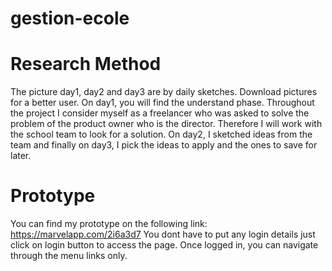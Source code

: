 # gestion-ecole

# Research Method
The picture day1, day2 and day3 are by daily sketches. Download pictures for a better user.
On day1, you will find the understand phase. Throughout the project I consider myself as a freelancer who was asked to solve the problem of the product owner who is the director. Therefore I will work with the school team to look for a solution.
On day2, I sketched ideas from the team and finally on day3, I pick the ideas to apply and the ones to save for later.

# Prototype
You can find my prototype on the following link:
https://marvelapp.com/2i6a3d7
You dont have to put any login details just click on login button to access the page.
Once logged in, you can navigate through the menu links only. 
